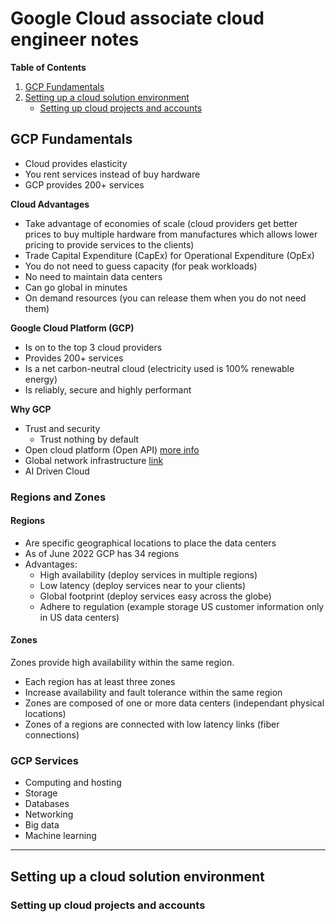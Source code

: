 # Google Cloud associate cloud engineer notes

**Table of Contents**
1. [GCP Fundamentals](#gcp-fundamentals)
2. [Setting up a cloud solution environment](#setting-up-a-cloud-solution-environment)
    - [Setting up cloud projects and accounts](#setting-up-cloud-projects-and-accounts)

## GCP Fundamentals
- Cloud provides elasticity
- You rent services instead of buy hardware
- GCP provides 200+ services

**Cloud Advantages**
- Take advantage of economies of scale (cloud providers get better prices to buy multiple hardware from manufactures which allows lower pricing to provide services to the clients)
- Trade Capital Expenditure (CapEx) for Operational Expenditure (OpEx)
- You do not need to guess capacity (for peak workloads)
- No need to maintain data centers
- Can go global in minutes
- On demand resources (you can release them when you do not need them)

**Google Cloud Platform (GCP)**
- Is on to the top 3 cloud providers
- Provides 200+ services
- Is a net carbon-neutral cloud (electricity used is 100% renewable energy)
- Is reliably, secure and highly performant

**Why GCP**
- Trust and security
    - Trust nothing by default
- Open cloud platform (Open API) [more info](https://cloud.google.com/open-cloud)
- Global network infrastructure [link](https://cloud.google.com/about/locations#network)
- AI Driven Cloud

### Regions and Zones

#### Regions
- Are specific geographical locations to place the data centers
- As of June 2022 GCP has 34 regions
- Advantages:
    - High availability (deploy services in multiple regions)
    - Low latency (deploy services near to your clients)
    - Global footprint (deploy services easy across the globe)
    - Adhere to regulation (example storage US customer information only in US data centers)

#### Zones

Zones provide high availability within the same region.
- Each region has at least three zones
- Increase availability and fault tolerance within the same region
- Zones are composed of one or more data centers (independant physical locations)
- Zones of a regions are connected with low latency links (fiber connections)


### GCP Services
- Computing and hosting
- Storage
- Databases
- Networking
- Big data
- Machine learning

---

## Setting up a cloud solution environment
### Setting up cloud projects and accounts
